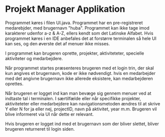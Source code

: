 # Projekt Manager Applikation

Programmet køres i filen UI.java.
Programmet har en pre-registreret medarebjder, med brugernavn "huba".
Programmet kan ikke tage imod karakterer udenfor a-z & A-Z, ellers kendt som det Latinske Alfabet.
Hvis programmet køres i en IDE anbefales det at forstørre terminalen så hele UI kan ses, og den øverste det af menuer ikke misses.

I programmet kan brugeren oprette, projekter, aktiviteteter, specielle aktiviteter og medarbejdere.

Når programmet startes præsenteres brugeren med et login trin, der skal kun angives et brugernavn, kode er ikke nødvendigt.
hvis en medarbejder med det angivne brugernavn ikke allerede eksistere, kan medarbejderen oprettes.

Når brugeren er logget ind kan man bevæge sig gennem menuer ved at indtaste tal i terminalen.
I særtilfælde eller når specifikke projekter, aktiviteteter eller medarbejdere kan navigationsmetoden ændres til at skrive Y eller N for ja eller nej, projectID, navn på aktivitet, year m.m.
Brugeren vil blive informeret via UI når dette er relevant.

Hvis brugeren er logget ind med et brugernavn som der bliver slettet, bliver brugeren returneret til login siden.
